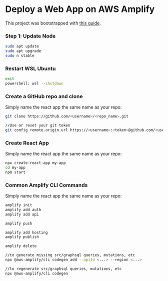 # Deploy a Web App on AWS Amplify

This project was bootstrapped with [this guide](https://aws.amazon.com/getting-started/guides/deploy-webapp-amplify/?pg=webappamplify).

### Step 1: Update Node
```sh
sudo apt update
sudo apt upgrade
sudo n stable
```

### Restart WSL Ubuntu
```sh
exit
powershell: wsl --shutdown
```

### Create a GitHub repo and clone
Simply name the react app the same name as your repo:
```sh
git clone https://github.com/<username>/<repo_name>.git

//Use or reset your git token
git config remote.origin.url https://<username>:<token>@github.com/<username>/<repo_name>.git

```

### Create React App
Simply name the react app the same name as your repo:
```sh
npx create-react-app my-app
cd my-app
npm start
```

### Common Amplify CLI Commands
Simply name the react app the same name as your repo:
```sh
amplify init
amplify add auth
amplify add api

amplify push

amplify add hosting
amplify publish

amplify delete

//to generate missing src/graphsql queries, mutations, etc
npx @aws-amplify/cli codegen add --apiId <...> --region <...>

//to regenerate src/graphsql queries, mutations, etc
npx @aws-amplify/cli codegen
```
